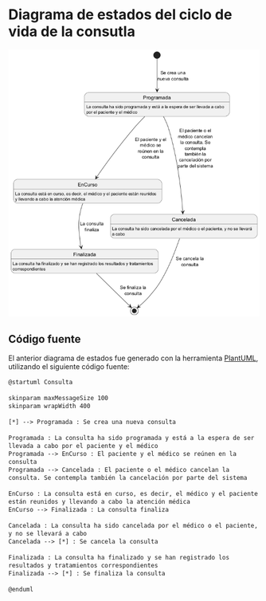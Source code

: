 # Diagrama de estados del ciclo de vida de la consutla

![Diagrama de estados del ciclo de vida de la consulta](./Consulta.png)

## Código fuente
El anterior diagrama de estados fue generado con la herramienta [PlantUML](https://plantuml.com/), utilizando el siguiente código fuente:

```
@startuml Consulta

skinparam maxMessageSize 100
skinparam wrapWidth 400

[*] --> Programada : Se crea una nueva consulta

Programada : La consulta ha sido programada y está a la espera de ser llevada a cabo por el paciente y el médico
Programada --> EnCurso : El paciente y el médico se reúnen en la consulta
Programada --> Cancelada : El paciente o el médico cancelan la consulta. Se contempla también la cancelación por parte del sistema

EnCurso : La consulta está en curso, es decir, el médico y el paciente están reunidos y llevando a cabo la atención médica
EnCurso --> Finalizada : La consulta finaliza

Cancelada : La consulta ha sido cancelada por el médico o el paciente, y no se llevará a cabo
Cancelada --> [*] : Se cancela la consulta

Finalizada : La consulta ha finalizado y se han registrado los resultados y tratamientos correspondientes
Finalizada --> [*] : Se finaliza la consulta

@enduml
```